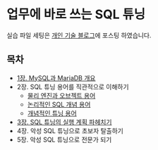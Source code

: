 # 업무에 바로 쓰는 SQL 튜닝

실습 파일 세팅은 [개인 기술 블로그](https://velog.io/@songs4805/docker-compose%EB%A5%BC-%ED%99%9C%EC%9A%A9%ED%95%98%EC%97%AC-MySQL-%EC%84%A4%EC%B9%98%ED%95%98%EA%B8%B0)에 포스팅 하였습니다.

## 목차
- [1장. MySQL과 MariaDB 개요](./contents/chapter01.md)
- 2장. SQL 튜닝 용어를 직관적으로 이해하기
  - [물리 엔진과 오브젝트 용어](./contents/chapter02(1).md)
  - [논리적인 SQL 개념 용어](./contents/chapter02(2).md)
  - [개념적인 튜닝 용어](./contents/chapter02(3).md)
- [3장. SQL 튜닝의 실행 계획 파헤치기](./contents/chapter03.md)
- 4장. 악성 SQL 튜닝으로 초보자 탈출하기
- 5장. 악성 SQL 튜닝으로 전문가 되기
